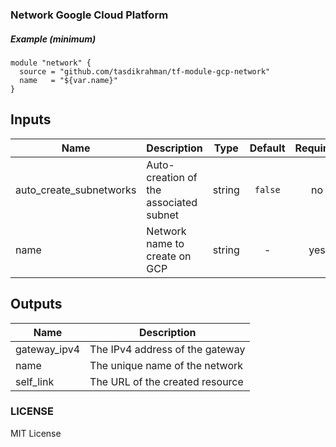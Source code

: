 ### Network Google Cloud Platform 

##### Example (minimum)

```hcl
module "network" {
  source = "github.com/tasdikrahman/tf-module-gcp-network"
  name   = "${var.name}"
}
```

## Inputs

| Name | Description | Type | Default | Required |
|------|-------------|:----:|:-----:|:-----:|
| auto_create_subnetworks | Auto-creation of the associated subnet | string | `false` | no |
| name | Network name to create on GCP | string | - | yes |

## Outputs

| Name | Description |
|------|-------------|
| gateway_ipv4 | The IPv4 address of the gateway |
| name | The unique name of the network |
| self_link | The URL of the created resource |

### LICENSE

MIT License
